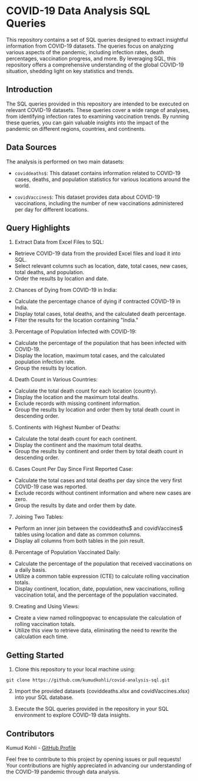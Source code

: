 # COVID-19 Data Analysis SQL Queries
This repository contains a set of SQL queries designed to extract insightful information from COVID-19 datasets. The queries focus on analyzing various aspects of the pandemic, including infection rates, death percentages, vaccination progress, and more. By leveraging SQL, this repository offers a comprehensive understanding of the global COVID-19 situation, shedding light on key statistics and trends.

## Introduction
The SQL queries provided in this repository are intended to be executed on relevant COVID-19 datasets. These queries cover a wide range of analyses, from identifying infection rates to examining vaccination trends. By running these queries, you can gain valuable insights into the impact of the pandemic on different regions, countries, and continents.

## Data Sources
The analysis is performed on two main datasets:

- `coviddeaths$`: This dataset contains information related to COVID-19 cases, deaths, and population statistics for various locations around the world.

- `covidVaccines$`: This dataset provides data about COVID-19 vaccinations, including the number of new vaccinations administered per day for different locations.

## Query Highlights

1. Extract Data from Excel Files to SQL:

  - Retrieve COVID-19 data from the provided Excel files and load it into SQL.
  - Select relevant columns such as location, date, total cases, new cases, total deaths, and population.
  - Order the results by location and date.
2. Chances of Dying from COVID-19 in India:

  - Calculate the percentage chance of dying if contracted COVID-19 in India.
  - Display total cases, total deaths, and the calculated death percentage.
  - Filter the results for the location containing "India."
    
3. Percentage of Population Infected with COVID-19:

  - Calculate the percentage of the population that has been infected with COVID-19.
  - Display the location, maximum total cases, and the calculated population infection rate.
  - Group the results by location.
    
4. Death Count in Various Countries:

  - Calculate the total death count for each location (country).
  - Display the location and the maximum total deaths.
  - Exclude records with missing continent information.
  - Group the results by location and order them by total death count in descending order.
    
5. Continents with Highest Number of Deaths:

  -  Calculate the total death count for each continent.
  -  Display the continent and the maximum total deaths.
  -  Group the results by continent and order them by total death count in descending order.
    
6. Cases Count Per Day Since First Reported Case:

  - Calculate the total cases and total deaths per day since the very first COVID-19 case was reported.
  - Exclude records without continent information and where new cases are zero.
  - Group the results by date and order them by date.

7. Joining Two Tables:

  - Perform an inner join between the coviddeaths$ and covidVaccines$ tables using location and date as common columns.
  - Display all columns from both tables in the join result.

8.  Percentage of Population Vaccinated Daily:

  -  Calculate the percentage of the population that received vaccinations on a daily basis.
  -  Utilize a common table expression (CTE) to calculate rolling vaccination totals.
  -  Display continent, location, date, population, new vaccinations, rolling vaccination total, and the percentage of the population vaccinated.

9. Creating and Using Views:

  -  Create a view named rollingpopvac to encapsulate the calculation of rolling vaccination totals.
  -  Utilize this view to retrieve data, eliminating the need to rewrite the calculation each time.

## Getting Started
1. Clone this repository to your local machine using:
```
git clone https://github.com/kumudkohli/covid-analysis-sql.git
```
2. Import the provided datasets (coviddeaths.xlsx and covidVaccines.xlsx) into your SQL database.

3. Execute the SQL queries provided in the repository in your SQL environment to explore COVID-19 data insights.

## Contributors
 Kumud Kohli - [GitHub Profile](https://github.com/kumudkohli)

Feel free to contribute to this project by opening issues or pull requests! Your contributions are highly appreciated in advancing our understanding of the COVID-19 pandemic through data analysis.





